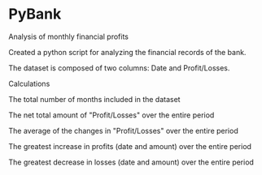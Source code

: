 # PyBank
Analysis of monthly financial profits

Created a python script for analyzing the financial records of the bank. 

The dataset is composed of two columns: Date and Profit/Losses.


Calculations

The total number of months included in the dataset


The net total amount of "Profit/Losses" over the entire period


The average of the changes in "Profit/Losses" over the entire period


The greatest increase in profits (date and amount) over the entire period


The greatest decrease in losses (date and amount) over the entire period

